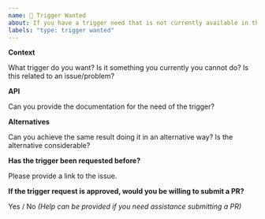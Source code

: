 ```yaml
---
name: 🤖 Trigger Wanted
about: If you have a trigger need that is not currently available in the community 💡
labels: "type: trigger wanted"
---
```


**Context**

What trigger do you want? Is it something you currently you cannot do? Is this related to an issue/problem?

**API**

Can you provide the documentation for the need of the trigger?

**Alternatives**

Can you achieve the same result doing it in an alternative way? Is the alternative considerable?

**Has the trigger been requested before?**

Please provide a link to the issue.

**If the trigger request is approved, would you be willing to submit a PR?**

Yes / No _(Help can be provided if you need assistance submitting a PR)_
